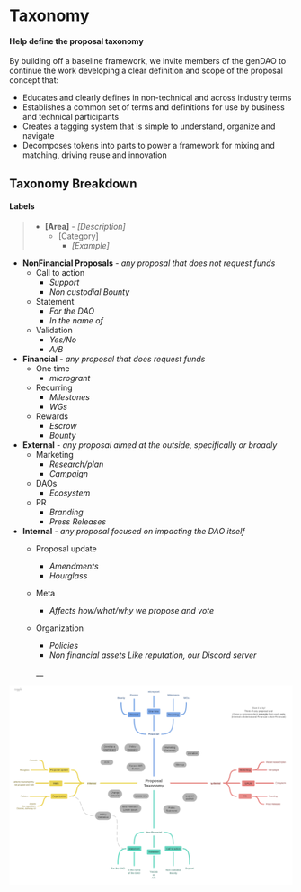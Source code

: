 # Taxonomy

#### Help define the proposal taxonomy

By building off a baseline framework, we invite members of the genDAO to continue the work developing  a clear definition and scope of the proposal concept that:

* Educates and clearly defines in non-technical and across industry terms
* Establishes a common set of terms and definitions for use by business and technical participants
* Creates a tagging system  that is simple to understand, organize and navigate
* Decomposes tokens into parts to power a framework for mixing and matching, driving reuse and innovation

## Taxonomy Breakdown

#### Labels

> * **\[Area\]** - _\[Description\]_
>   * \[Category\]
>     * _\[Example\]_



* **NonFinancial Proposals** - _any proposal that does not request funds_
  * Call to action
    * _Support_
    * _Non custodial Bounty_
  * Statement
    * _For the DAO_
    * _In the name of_
  * Validation
    * _Yes/No_
    * _A/B_
* **Financial** _- any proposal that does request funds_
  * One time
    * _microgrant_
  * Recurring
    * _Milestones_
    * _WGs_
  * Rewards
    * _Escrow_
    * _Bounty_
* **External** - _any proposal aimed at the outside, specifically or broadly_ 
  * Marketing
    * _Research/plan_
    * _Campaign_
  * DAOs
    * _Ecosystem_
  * PR
    * _Branding_
    * _Press Releases_
* **Internal** _- any proposal focused on impacting the DAO itself_
  * Proposal update
    * _Amendments_
    * _Hourglass_
  * Meta
    * _Affects how/what/why  we propose and vote_
  * Organization

    * _Policies_
    * _Non financial assets Like reputation, our Discord server_

    \_\_

![](../../../.gitbook/assets/image%20%283%29.png)

